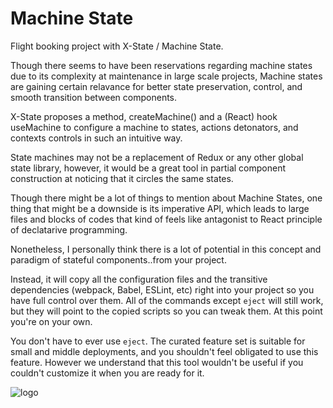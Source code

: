 # Machine State

Flight booking project with X-State / Machine State.

Though there seems to have been reservations regarding machine states due to its complexity at maintenance in large scale projects,
Machine states are gaining certain relavance for better state preservation, control, and smooth transition between components.

X-State proposes a method, createMachine() and a (React) hook useMachine to configure a machine to states, actions detonators, and contexts controls 
in such an intuitive way. 

State machines may not be a replacement of Redux or any other global state library, however, it would be a great tool in partial component construction
at noticing that it circles the same states. 

Though there might be a lot of things to mention about Machine States, one thing that might be a downside is its imperative API, which leads to 
large files and blocks of codes that kind of feels like antagonist to React principle of declatarive programming.

Nonetheless, I personally think there is a lot of potential in this concept and paradigm of stateful components..from your project.

Instead, it will copy all the configuration files and the transitive dependencies (webpack, Babel, ESLint, etc) right into your project so you have full control over them. All of the commands except `eject` will still work, but they will point to the copied scripts so you can tweak them. At this point you're on your own.

You don't have to ever use `eject`. The curated feature set is suitable for small and middle deployments, and you shouldn't feel obligated to use this feature. However we understand that this tool wouldn't be useful if you couldn't customize it when you are ready for it.

![logo](https://i.ibb.co/NN7tXh5/state-machine.png)
